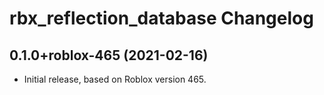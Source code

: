 # rbx\_reflection_database Changelog

## 0.1.0+roblox-465 (2021-02-16)
* Initial release, based on Roblox version 465.

